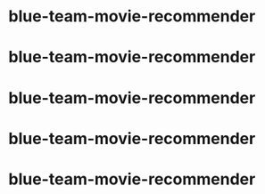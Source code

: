 # blue-team-movie-recommender
# blue-team-movie-recommender
# blue-team-movie-recommender
# blue-team-movie-recommender
# blue-team-movie-recommender
